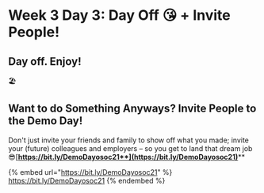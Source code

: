 # Week 3 Day 3: Day Off 😘 + Invite People!

## Day off. Enjoy!

🏖

## Want to do Something Anyways? Invite People to the Demo Day!

Don't just invite your friends and family to show off what you made; invite your (future) colleagues and employers – so you get to land that dream job 😎[**https://bit.ly/DemoDayosoc21**](https://bit.ly/DemoDayosoc21)****

{% embed url="https://bit.ly/DemoDayosoc21" %}
https://bit.ly/DemoDayosoc21
{% endembed %}
